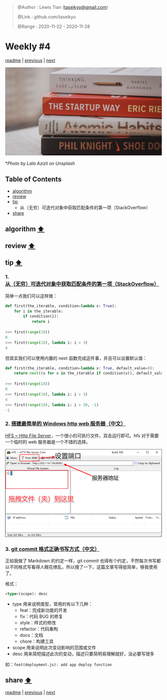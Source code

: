 > @Author  : Lewis Tian (taseikyo@gmail.com)
>
> @Link    : github.com/taseikyo
>
> @Range   : 2020-11-22 - 2020-11-28

# Weekly #4

[readme](../README.md) | [previous](202011W3.md) | [next](202012W1.md)

![](../images/lala-azizli-OFZUaeYKP3k-unsplash.jpg "Books you should definitely read")

\**Photo by Lala Azizli on Unsplash*

## Table of Contents

- [algorithm](#algorithm-)
- [review](#review-)
- [tip](#tip-)
	- 从（无穷）可迭代对象中获取匹配条件的第一项（StackOverflow）
- [share](#share-)

## algorithm [⬆](#weekly-4)

## review [⬆](#weekly-4)

## tip [⬆](#weekly-4)

### 1. [从（无穷）可迭代对象中获取匹配条件的第一项（StackOverflow）](https://stackoverflow.com/questions/2361426/get-the-first-item-from-an-iterable-that-matches-a-condition)

简单一点我们可以这样做：

```Python
def first(the_iterable, condition=lambda x: True):
	for i in the_iterable:
		if condition(i):
			return i

>>> first(range(10))
0
>>> first(range(10), lambda i: i > 3)
4
```

但其实我们可以使用内置的 next 函数完成这件事，并且可以设置默认值：

```Python
def first(the_iterable, condition=lambda x: True, default_value=0):
	return next((x for x in the_iterable if condition(x)), default_value)

>>> first(range(10))
0
>>> first(range(10), lambda i: i > 3)
4
>>> first(range(10), lambda i: i > 30, -1)
-1
```

### 2. [搭建最简单的 Windows http web 服务器（中文）](https://blog.csdn.net/Cinderella___/article/details/88697062)

[HFS ~ Http File Server](http://www.rejetto.com/hfs/?f=dl)，一个很小的可执行文件，双击运行即可。hfs 对于需要一个临时的 web 服务器是一个不错的选择。

![](../images/Snipaste_20201116_210823.png)

### 3. [git commit 格式正确书写方式（中文）](https://www.jianshu.com/p/7f4572b88c84)

正如我做了 Markdown 的约定一样，git commit 也得有个约定，不然每次书写都以不同格式写看得人眼花缭乱，所以搜了一下，这篇文章写得挺简单，够我使用了。

格式：

```Markdown
<type>(scope): desc
```

- type 用来说明类型，常用的有以下几种：
	- feat：完成新功能的开发
	- fix：代码 BUG 的修复
	- style：样式的修改
	- refactor：代码重构
	- docs：文档
	- chore：构建工具
- scope 用来说明此次变动影响的范围或文件
- desc 用来简短描述此次的变动，描述只要简明易理解就好，没必要写很多


如：`feat(deployment.js): add app deploy function`

## share [⬆](#weekly-4)

[readme](../README.md) | [previous](202011W3.md) | [next](202012W1.md)
